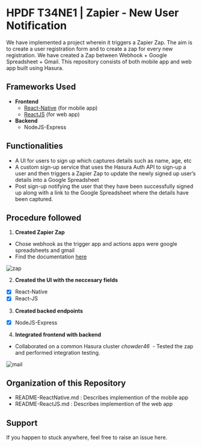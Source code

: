# HPDF T34NE1 | Zapier - New User Notification

We have implemented a project wherein it triggers a Zapier Zap. The aim is to create a user registration form and to create a zap for every new registration. We have created a Zap between Webhook + Google Spreadsheet + Gmail. This repository consists of both mobile app and web app built using Hasura.

## Frameworks Used
- **Frontend**
  - [React-Native](https://github.com/itssan14/ZapHasura/blob/master/README-ReactNative.md) (for mobile app)
  - [ReactJS](https://github.com/itssan14/ZapHasura/blob/master/README-ReactJS.md) (for web app)
- **Backend**
  - NodeJS-Express
  
## Functionalities
- A UI for users to sign up which captures details such as name, age, etc
- A custom sign-up service that uses the Hasura Auth API to sign-up a user and then triggers a Zapier Zap to update the newly signed up user’s details into a Google Spreadsheet
- Post sign-up notifying the user that they have been successfully signed up along with a link to the Google Spreadsheet where the details have been captured.

## Procedure followed
1. **Created Zapier Zap**
  - Chose webhook as the trigger app and actions apps were google spreadsheets and gmail
  - Find the documentation [here](https://zapier.com/help/zap-creation/#creating-a-zap)
 
 ![zap](https://github.com/itssan14/ZapHasura/blob/master/readme-assets/Zaps.png)

2. **Created the UI with the neccesary fields**
  - [X] React-Native
  - [X] React-JS

3. **Created backed endpoints**
  - [X] NodeJS-Express

4. **Integrated frontend with backend**
  - Collaborated on a common Hasura cluster *chowder46*
  - Tested the zap and performed integration testing.

![mail](https://github.com/itssan14/ZapHasura/blob/master/readme-assets/mail.png)

## Organization of this Repository
  - README-ReactNative.md : Describes implemention of the mobile app 
  - README-ReactJS.md : Describes implemention of the web app

## Support
If you happen to stuck anywhere, feel free to raise an issue here.
